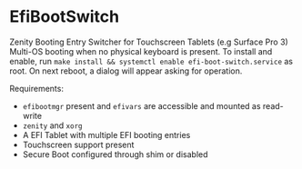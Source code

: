 # EfiBootSwitch
Zenity Booting Entry Switcher for Touchscreen Tablets (e.g Surface Pro 3) Multi-OS booting when no physical keyboard is present. To install and enable, run `make install && systemctl enable efi-boot-switch.service` as root. On next reboot, a dialog will appear asking for operation.

Requirements:
* `efibootmgr` present and `efivars` are accessible and mounted as read-write
* `zenity` and `xorg`
* A EFI Tablet with multiple EFI booting entries
* Touchscreen support present
* Secure Boot configured through shim or disabled
